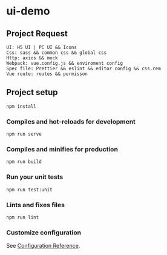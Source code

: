 # ui-demo

## Project Request

```
UI: H5 UI | PC UI && Icons
Css: sass && common css && global css
Http: axios && mock
Webpack: vue.config.js && enviroment config
Spec file: Prettier && eslint && editor config && css.rem
Vue route: routes && permisson
```

## Project setup

```
npm install
```

### Compiles and hot-reloads for development

```
npm run serve
```

### Compiles and minifies for production

```
npm run build
```

### Run your unit tests

```
npm run test:unit
```

### Lints and fixes files

```
npm run lint
```

### Customize configuration

See [Configuration Reference](https://cli.vuejs.org/config/).
